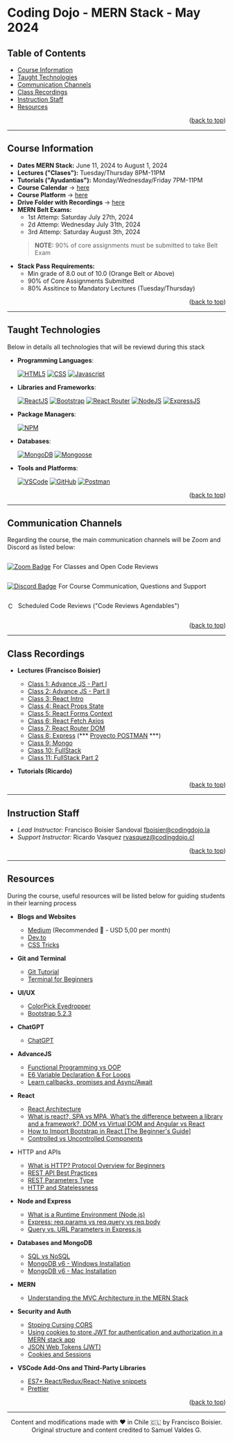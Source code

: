 <a name="back-to-top"></a>


<!-- *********************************************************************** -->
<!-- 0.3) PROJECT TITLE -->
<!-- *********************************************************************** -->

<!-- omit in toc -->
# Coding Dojo - MERN Stack - May 2024

<!-- *********************************************************************** -->
<!-- 0.2) TABLE OF CONTENTS -->
<!-- *********************************************************************** -->

<!-- omit in toc -->
## Table of Contents

- [Course Information](#course-information)
- [Taught Technologies](#taught-technologies)
- [Communication Channels](#communication-channels)
- [Class Recordings](#class-recordings)
- [Instruction Staff](#instruction-staff)
- [Resources](#resources)
<p align="right">(<a href="#back-to-top">back to top</a>)</p>

---

<!-- *********************************************************************** -->
<!-- I) Course Information -->
<!-- *********************************************************************** -->

## Course Information

- **Dates MERN Stack:** June 11, 2024 to August 1, 2024
- **Lectures ("Clases"):** Tuesday/Thursday 8PM-11PM
- **Tutorials ("Ayudantias"):** Monday/Wednesday/Friday 7PM-11PM
- **Course Calendar** → [here](https://docs.google.com/spreadsheets/d/1QMVFW5iQMbeExUwg47lKk9juxmr3uMOMUG38j_0nVBs/edit#gid=0)
- **Course Platform** → [here](https://codingdojolatam.la/cursos/mern/leccion/descripcion-general-del-curso-por-que-javascript/)
- **Drive Folder with Recordings** → [here](https://drive.google.com/drive/u/1/folders/1ZIT2hmxBEf4pe8XNUUEp0nMh5ZCpkZg6)
- **MERN Belt Exams:**
  - 1st Attemp: Saturday July 27th, 2024
  - 2d Attemp: Wednesday July 31th, 2024
  - 3rd Attemp: Saturday August 3th, 2024
  > **NOTE:** 90% of core assignments must be submitted to take Belt Exam
- **Stack Pass Requirements:**
  - Min grade of 8.0 out of 10.0 (Orange Belt or Above)
  - 90% of Core Assignments Submitted
  - 80% Assitince to Mandatory Lectures (Tuesday/Thursday)

<p align="right">(<a href="#back-to-top">back to top</a>)</p>

---

<!-- *********************************************************************** -->
<!-- II) TECHNOLOGIES -->
<!-- *********************************************************************** -->

## Taught Technologies

Below in details all technologies that will be reviewd during this stack

- **Programming Languages**:

  [![HTML5][html5-badge]][html5-url]
  [![CSS][css-badge]][css-url]
  [![Javascript][javascript-badge]][javascript-url]

- **Libraries and Frameworks**:

  [![ReactJS][react-js-badge]][react-js-url]
  [![Bootstrap][bootstrap-badge]][bootstrap-url]
  [![React Router][react-router-badge]][react-router-url]
  [![NodeJS][node-js-badge]][node-js-url]
  [![ExpressJS][express-js-badge]][express-js-url]

- **Package Managers**:

  [![NPM][npm-badge]][npm-url]

- **Databases**:

  [![MongoDB][mongodb-badge]][mongodb-url]
  [![Mongoose][mongoose-badge]][mongoose-url]

- **Tools and Platforms**:

  [![VSCode][vscode-badge]][vscode-url]
  [![GitHub][github-badge]][github-url]
  [![Postman][postman-badge]][postman-url]

<p align="right">(<a href="#back-to-top">back to top</a>)</p>

---

<!-- *********************************************************************** -->
<!-- III) MAIN COMMUNICATION CHANNELS -->
<!-- *********************************************************************** -->

## Communication Channels

Regarding the course, the main communication channels will be Zoom and Discord as listed below:

<div style="display: flex; align-items: center;">
  <a href="https://us06web.zoom.us/j/83501524914?pwd=AiJTP8eAZk42cmuZJcOMrWyfNyQPyN.1">
    <img src="https://img.shields.io/badge/Zoom-2D8CFF?logo=zoom&logoColor=fff&style=flat" alt="Zoom Badge">
  </a>
  <p style="margin-left: 5px;"> For Classes and Open Code Reviews</p>
</div>

<div style="display: flex; align-items: center;">
  <a href="http://discord.codingdojo.com/join">
    <img src="https://img.shields.io/badge/Discord-5865F2?logo=discord&logoColor=fff&style=flat" alt="Discord Badge">
  </a>
  <p style="margin-left: 5px;"> For Course Communication, Questions and Support</p>
</div>

<div style="display: flex; align-items: center; ">
  <a href="https://calendly.com/instructores7/code-review-agendable-fundamentos-de-la-web">
    <img src="https://www.copilot.com/_next/image?url=https%3A%2F%2Fimages.ctfassets.net%2Fl41zuz9np7js%2F4Y2zP2a3WzSMi8ACUIrVVS%2Faa010a2c1bcc212ce292656ea2b5b647%2Fcal.png&w=640&q=75" alt="Calendly Badge" height="16" style = "background-color:white; padding:2px;border-radius: 3px;">
  </a>
  <p style="margin-left: 5px;">Scheduled Code Reviews ("Code Reviews Agendables")</p>
</div>


<p align="right">(<a href="#back-to-top">back to top</a>)</p>

---

<!-- *********************************************************************** -->
<!-- IV) Class Recordings -->
<!-- *********************************************************************** -->

## Class Recordings

- **Lectures (Francisco Boisier)**
  - [Class 1: Advance JS - Part I](https://drive.google.com/drive/folders/1_hyzZ3VUiwRFIvZpjTdUsB2PXn9KADQv?usp=drive_link)
  - [Class 2: Advance JS - Part II](https://drive.google.com/drive/folders/1FIF_UkVsGbV5miO9LRmss2YKqC1tZSU7?usp=drive_link)
  - [Class 3: React Intro](https://drive.google.com/drive/folders/1XiDXmjHQOxBVSY6sc3ztUI0T-UGWxvI_?usp=drive_link)
  - [Class 4: React Props State](https://drive.google.com/drive/folders/1Cy2Ap2sAafN_avtvXnrbI_G2-puVstex?usp=drive_link)
  - [Class 5: React Forms Context](https://drive.google.com/drive/folders/1J1bMt1-9xwcNkb4Dy0F3QznPYJm3nEVT?usp=drive_link)
  - [Class 6: React Fetch Axios](https://drive.google.com/drive/folders/1SABMci5iYBR8X8oQOKg4XPflsuga5xA7?usp=drive_link)
  - [Class 7: React Router DOM](https://drive.google.com/drive/folders/1nDaLIixnczDnI_MU7x0pYxhYQyVMHf7h?usp=drive_link)
  - [Class 8: Express](https://drive.google.com/drive/folders/1KQz-AeOLofkz9FIqDsgJ7G9fxuzwHga1?usp=drive_link) (*** [Proyecto POSTMAN](https://www.postman.com/fboisier/workspace/mern-mayo-2024/collection/9642833-7b8cad07-d9df-4657-b77b-f8cb62c4c5b7) ***)
  - [Class 9: Mongo](https://drive.google.com/drive/folders/1Y4JTVJPir59fuDD1_6HK2dp2pWEEpju9?usp=drive_link)
  - [Class 10: FullStack](https://drive.google.com/drive/folders/1-0vOrqap0nxzymfJ7go5ht39QnAtoccG?usp=drive_link)
  - [Class 11: FullStack Part 2](https://drive.google.com/drive/folders/1uh_LVUJRyeA0Dp0nv2CNB4OFSKg__HTq?usp=drive_link)

- **Tutorials (Ricardo)**


<p align="right">(<a href="#back-to-top">back to top</a>)</p>

---

<!-- *********************************************************************** -->
<!-- V) INSTRUCTION STAFF -->
<!-- *********************************************************************** -->

## Instruction Staff

- _Lead Instructor:_ Francisco Boisier Sandoval [fboisier@codingdojo.la](mailto:fboisier@codingdojo.la)
- _Support Instructor:_ Ricardo Vasquez [rvasquez@codingdojo.cl](mailto:rvasquez@codingdojo.cl)

<p align="right">(<a href="#back-to-top">back to top</a>)</p>

---

<!-- *********************************************************************** -->
<!-- VI) RESOURCES -->
<!-- *********************************************************************** -->

## Resources

During the course, useful resources will be listed below for guiding students in their learning process

- **Blogs and Websites**
  - [Medium](https://medium.com/) (Recommended 🚀 - USD 5,00 per month)
  - [Dev.to](https://dev.to/)
  - [CSS Tricks](https://css-tricks.com/)

- **Git and Terminal**
  - [Git Tutorial](https://medium.com/swlh/an-introduction-to-git-and-github-22ecb4cb1256)
  - [Terminal for Beginners](https://medium.com/@grace.m.nolan/terminal-for-beginners-e492ba10902a)

- **UI/UX**
  - [ColorPick Eyedropper](https://chrome.google.com/webstore/detail/colorpick-eyedropper/ohcpnigalekghcmgcdcenkpelffpdolg)
  - [Bootstrap 5.2.3](https://getbootstrap.com/docs/5.2/getting-started/introduction/)

- **ChatGPT**
  - [ChatGPT](https://openai.com/blog/chatgpt)

- **AdvanceJS**
  - [Functional Programming vs OOP](https://medium.com/swlh/functional-programming-vs-object-oriented-programming-48eee6cf6830)
  - [E6 Variable Declaration & For Loops](https://medium.com/@mautayro/es6-variable-declaration-for-loops-why-const-works-in-a-for-in-loop-but-not-in-a-normal-a200cc5467c2)
  - [Learn callbacks, promises and Async/Await](https://dev.to/joyshaheb/learn-callbacks-promises-async-await-by-making-ice-cream-4n76)

- **React**
  - [React Architecture](https://handsonreact.com/docs/architecture)
  - [What is react?, SPA vs MPA, What’s the difference between a library and a framework?, DOM vs Virtual DOM and Angular vs React](https://medium.com/@programterminator/what-is-react-b5f90b3a9149)
  - [How to Import Bootstrap in React [The Beginner's Guide]](https://blog.hubspot.com/website/react-bootstrap-css)
  - [Controlled vs Uncontrolled Components](https://blog.logrocket.com/controlled-vs-uncontrolled-components-in-react/)

- HTTP and APIs
  - [What is HTTP? Protocol Overview for Beginners](https://medium.com/geekculture/apis-query-string-parameters-f7f0c060b1)
  - [REST API Best Practices](https://www.freecodecamp.org/news/rest-api-best-practices-rest-endpoint-design-examples/)
  - [REST Parameters Type](https://rapidapi.com/guides/rest-parameter-types)
  - [HTTP and Statelessness](https://medium.com/@jaimietn/http-and-statelessness-5e290fec80c0)

- **Node and Express**
  - [What is a Runtime Environment (Node.js)](https://www.underthehoodlearning.com/what-is-runtime-environment/)
  - [Express: req.params vs req.query vs req.body](https://dev.to/gathoni/express-req-params-req-query-and-req-body-4lpc)
  - [Query vs. URL Parameters in Express.js](https://javascript.plainenglish.io/query-strings-url-parameters-d1a35b9a694f)

- **Databases and MongoDB**
  - [SQL vs NoSQL](https://medium.com/nerd-for-tech/sql-vs-nosql-faef10e3852d)
  - [MongoDB v6 - Windows Installation](https://www.youtube.com/watch?v=gB6WLkSrtJk)
  - [MongoDB v6 - Mac Installation](https://github.com/BigSamu/Coding_Dojo-MERN_May-2023/blob/main/Clases/08_MongoDB/00_MongoDB%20Installation/Mac%20Installation.pdf)

- **MERN**
  - [Understanding the MVC Architecture in the MERN Stack](https://shubhamjha25.medium.com/understanding-the-mvc-architecture-in-the-mern-stack-aff893abce50)

- **Security and Auth**
  - [Stoping Cursing CORS](https://medium.com/tribalscale/stop-cursing-cors-c2cbb4997057)
  - [Using cookies to store JWT for authentication and authorization in a MERN stack app](https://medium.com/@zahedialfurquan20/using-cookies-to-store-jwt-for-authentication-and-authorization-in-a-mern-stack-app-a58d7a5d6b6e)
  - [JSON Web Tokens (JWT)](https://jwt.io/)
  - [Cookies and Sessions](https://medium.com/geekculture/cookies-sessions-1cb9e4ad6f7b)

- **VSCode Add-Ons and Third-Party Libraries**
  - [ES7+ React/Redux/React-Native snippets](https://marketplace.visualstudio.com/items?itemName=dsznajder.es7-react-js-snippets)
  - [Prettier](https://marketplace.visualstudio.com/items?itemName=esbenp.prettier-vscode)


<p align="right">(<a href="#back-to-top">back to top</a>)</p>

---

<!-- *********************************************************************** -->
<!-- VIII) FOOTER -->
<!-- *********************************************************************** -->

<p align="center">
Content and modifications made with ❤️ in Chile 🇨🇱 by Francisco Boisier. Original structure and content credited to Samuel Valdes G.
</p>

<!-- ----------------------------------------------------------------------- -->
<!-- A.1) Teachnologies -->
<!-- ----------------------------------------------------------------------- -->

<!-- 1) Programming Languages -->

<!-- HTML5 -->

[html5-badge]: https://img.shields.io/badge/HTML5-E34F26?logo=html5&logoColor=fff&style=for-the-badge
[html5-url]: https://dev.w3.org/html5/spec-LC/

<!-- CSS3 -->

[css-badge]: https://img.shields.io/badge/CSS3-1572B6?logo=css3&logoColor=fff&style=for-the-badge
[css-url]: https://www.bing.com/search?q=Bing+AI&showconv=1&FORM=hpcodx

<!-- Javascript -->

[javascript-badge]: https://img.shields.io/badge/JavaScript-F7DF1E?logo=javascript&logoColor=000&style=for-the-badge
[javascript-url]: https://www.javascript.com/

<!-- Python -->

[python-badge]: https://img.shields.io/badge/Python-3776AB?logo=python&logoColor=fff&style=for-the-badge
[python-url]: https://www.python.org/

<!-- Ruby -->

[ruby-badge]: https://img.shields.io/badge/Ruby-CC342D?logo=ruby&logoColor=fff&style=for-the-badge
[ruby-url]: https://www.ruby-lang.org/

<!-- 2) Frontend Frameworks and Libraries -->

<!-- ReactJS -->

[react-js-badge]: https://img.shields.io/badge/React-61DAFB?logo=react&logoColor=000&style=for-the-badge
[react-js-url]: https://reactjs.org/

<!-- Bootstrap -->

[bootstrap-badge]: https://img.shields.io/badge/bootstrap-%23563D7C.svg?style=for-the-badge&logo=bootstrap&logoColor=white
[bootstrap-url]: https://getbootstrap.com/

<!-- React Router -->
[react-router-badge]: https://img.shields.io/badge/React%20Router-CA4245?logo=reactrouter&logoColor=fff&style=for-the-badge
[react-router-url]: https://reactrouter.com

<!-- JQuery -->

[jquery-badge]: https://img.shields.io/badge/jQuery-0769AD?logo=jquery&logoColor=fff&style=for-the-badge
[jquery-url]: https://jquery.com/

<!-- Jinja -->

[jinja-badge]: https://img.shields.io/badge/Jinja-B41717?logo=jinja&logoColor=fff&style=for-the-badge
[jinja-url]: https://jinja.palletsprojects.com/

<!-- 3) Backend Frameworks and Libraries -->
<!-- Sinatra Ruby -->

[ruby-sinatra-badge]: https://img.shields.io/badge/Ruby%20Sinatra-000?logo=rubysinatra&logoColor=fff&style=for-the-badge
[ruby-sinatra-url]: https://sinatrarb.com/

<!-- Django -->

[django-badge]: https://img.shields.io/badge/Django-092E20?logo=django&logoColor=fff&style=for-the-badge
[django-url]: https://www.djangoproject.com/

<!-- Flask -->

[flask-badge]: https://img.shields.io/badge/Flask-000?logo=flask&logoColor=fff&style=for-the-badge
[flask-url]: https://flask.palletsprojects.com/

<!-- NodeJS -->

[node-js-badge]: https://img.shields.io/badge/node.js-6DA55F?style=for-the-badge&logo=node.js&logoColor=white
[node-js-url]: https://nodejs.org/

<!-- ExpressJS -->

[express-js-badge]: https://img.shields.io/badge/Express-000?logo=express&logoColor=fff&style=for-the-badge
[express-js-url]: https://expressjs.com/



<!-- 4) Databases -->

<!-- SQLite -->

[sqlite-badge]: https://img.shields.io/badge/SQLite-003B57?logo=sqlite&logoColor=fff&style=for-the-badge
[sqlite-url]: https://sqlite.org/

[mongodb-badge]: https://img.shields.io/badge/MongoDB-47A248?logo=mongodb&logoColor=fff&style=for-the-badge
[mongodb-url]: https://www.mongodb.com/

[mongoose-badge]: https://img.shields.io/badge/Mongoose-800?logo=mongoose&logoColor=fff&style=for-the-badge
[mongoose-url]: https://mongoosejs.com/

<!-- 5) Package Managers -->

<!-- NPM -->

[npm-badge]: https://img.shields.io/badge/npm-CB3837?logo=npm&logoColor=fff&style=for-the-badge
[npm-url]: https://www.npmjs.com/

<!-- RubyGems-->

[ruby-gems-badge]: https://img.shields.io/badge/RubyGems-E9573F?logo=rubygems&logoColor=fff&style=for-the-badge
[ruby-gems-url]: https://rubygems.org/

<!-- PyPI -->

[pypi-badge]: https://img.shields.io/badge/PyPI-3775A9?logo=pypi&logoColor=fff&style=for-the-badge
[pypi-url]: https://pypi.org/

<!-- 6) Platforms and Tools -->

[vscode-badge]: https://img.shields.io/badge/Visual%20Studio%20Code-007ACC?logo=visualstudiocode&logoColor=fff&style=for-the-badge
[vscode-url]: https://code.visualstudio.com/

[github-badge]: https://img.shields.io/badge/GitHub-181717?logo=github&logoColor=fff&style=for-the-badge
[github-url]: https://github.com/

[postman-badge]: https://img.shields.io/badge/Postman-FF6C37?logo=postman&logoColor=fff&style=for-the-badge
[postman-url]: https://www.postman.com/
<!-- ----------------------------------------------------------------------- -->
<!-- A.2) Github Stats -->
<!-- ----------------------------------------------------------------------- -->

<!-- Forks -->

[forks-badge]: https://img.shields.io/github/forks/BigSamu/The_Wishes_Company.svg
[forks-url]: https://github.com/BigSamu/The_Wishes_Company/network/members

<!-- Stargazers -->

[stars-badge]: https://img.shields.io/github/stars/BigSamu/The_Wishes_Company.svg
[stars-url]: https://github.com/BigSamu/The_Wishes_Company/stargazers

<!-- Watchers -->

[watchers-badge]: https://img.shields.io/github/watchers/BigSamu/The_Wishes_Company.svg
[watchers-url]: https://github.com/BigSamu/The_Wishes_Company/watchers

<!-- License -->

[license-badge]: https://img.shields.io/badge/license-MIT-green
[license-url]: ./LICENSE.md

<!-- Follow -->

[github-follow-badge]: https://img.shields.io/github/followers/BigSamu.svg?style=social&label=Follow
[github-follow-url]: https://github.com/BigSamu?tab=followers

<!-- ----------------------------------------------------------------------- -->
<!-- A.3) Contact -->
<!-- ----------------------------------------------------------------------- -->

<!-- Gmail -->

[gmail-badge]: https://img.shields.io/badge/Gmail-D14836?style=for-the-badge&logo=gmail&logoColor=white
[gmail-url]: mailto:valdesgutierrez@gmail.com

<!-- Twitter -->

[twitter-badge]: https://img.shields.io/badge/Twitter-%231DA1F2.svg?style=for-the-badge&logo=Twitter&logoColor=white
[twitter-url]: https://twitter.com/BigSamu5

<!-- LinkedIn -->

[linkedin-badge]: https://img.shields.io/badge/linkedin-%230077B5.svg?style=for-the-badge&logo=linkedin&logoColor=white
[linkedin-badge-small]: https://img.shields.io/badge/--linkedin?label=LinkedIn&logo=LinkedIn&style=social
[linkedin-url]: https://www.linkedin.com/in/samuel-valdes-gutierrez

<!-- HackerRank -->

[hackerrank-badge]: https://img.shields.io/badge/-Hackerrank-2EC866?style=for-the-badge&logo=HackerRank&logoColor=white
[hackerrank-badge-small]: https://img.shields.io/badge/--hackerrank?label=HackerRank&logo=hackerrank&style=social
[hackerrank-url]: https://www.hackerrank.com/BigSamu

<!-- Ask Me Anything -->

[ama-badge]: https://img.shields.io/badge/Ask%20me-anything-1abc9c.svg
[ama-url]: #contact-me

<!-- Say Thanks -->

[say-thanks-badge]: https://img.shields.io/badge/Say%20Thanks-!-1EAEDB.svg
[say-thanks-url]: https://saythanks.io/to/BigSamu

<!-- ----------------------------------------------------------------------- -->
<!-- A.4) Support -->
<!-- ----------------------------------------------------------------------- -->

<!-- Paypal -->

[paypal-badge]: https://img.shields.io/badge/PayPal-00457C?style=for-the-badge&logo=paypal&logoColor=white
[paypal-url]: https://www.paypal.com/paypalme/BigSamu87/2

<!-- Ko-Fi -->

[ko-fi-badge]: https://img.shields.io/badge/Ko--fi-F16061?style=for-the-badge&logo=ko-fi&logoColor=white
[ko-fi-url]: https://ko-fi.com/BigSamu

<!-- Buy Me a Coffee -->

[buy-me-a-coffee-badge]: https://img.shields.io/badge/Buy%20Me%20a%20Coffee-ffdd00?style=for-the-badge&logo=buy-me-a-coffee&logoColor=black
[buy-me-a-coffee-url]: https://www.buymeacoffee.com/BigSamu

<!-- *********************************************************************** -->
<!-- B) INSTALLATION INSTRUCTIONS ENVIRONMENTS & PACKAGE MANAGERS -->
<!-- *********************************************************************** -->

<!-- Node.js and NPM -->

[install-node-js-and-npm-url]: https://gist.github.com/MichaelCurrin/aa1fc56419a355972b96bce23f3bccba

<!-- Ruby, Rubygems and Bundler -->

[install-ruby-and-bundler]: https://gist.github.com/MichaelCurrin/fb758aea4d35e03b9ed093afddf4e7ec

<!-- Python and pip -->

[install-python-and-pip]: https://realpython.com/installing-python/
